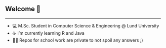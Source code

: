 ## Welcome 🏇
***
- 💻 M.Sc. Student in Computer Science & Engineering @ Lund University
- ☕️ I’m currently learning R and Java
- 🕵️‍♂️ Repos for school work are private to not spoil any answers ;)

